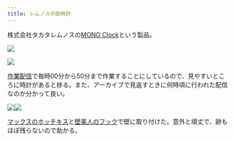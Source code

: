 ```yaml
---
title: レムノスの掛時計
---
```

株式会社タカタレムノスの[MONO Clock](https://www.amazon.co.jp/dp/B004UIT8BK)という製品。

![](https://lh6.googleusercontent.com/bKUeEgb7HmOnMFdaBPXXbDR2YJfclC6ES2yaDF58lD989h88YbT0afRe6ZYPViyHr3Ng_C18FD5RN2egI-D6ZI5ck7hiTGwBoguFdenJF84E11G6Pg3UCeTMT2VEMe-H0jMG5xWYqpfbE6lkyntARA)

![](https://lh6.googleusercontent.com/9BjkQ85xFiQZi37RPcmqXRu-Ji-wUMT_fFpEjtRCFunrL9xHTCvWVlaTCWVXMeFxEaRegxuKu2vGlUL9R5lrjdOMR-UIecMYhHWrU2ODNNWMx3vST05lTT6-rzV7Xr92faOvnqxzBywPLxHUBviYZw)

[作業配信](https://www.youtube.com/channel/UC5s-KpSDGzxWPWNv94PnJHw)で毎時00分から50分まで作業することにしているので、見やすいところに時計があると捗る。また、アーカイブで見返すときに何時頃に行われた配信なのか分かって良い。

![](https://lh3.googleusercontent.com/spYdwyerloOfphJ68ZkRI0jeEWrFfiVBjtxYoa9EVYR6aYypL_avnSraBI9iIWMwG7_iGeJG7ZuFElo1BkJwbwGs0hV5oU-s9lLhEXBllDE9vBcHCqiYm0cydQdT4MadDyhtnuVIhlC2FARbHb5wZA)![](https://lh6.googleusercontent.com/wYj7LaIIjQgVFxta-bLV8bbtIKgb8PH4NYtqTnKhiBINua8hLJBVeikcpUnFybxQZpNfJeOZTFvfoguMHWal46YpAInYM0NqmJIw9R1ZDsOs9rfpszpJ8szZMJqT7F9Thj-HzsTkBDzOP8PAXdIf6A)

[マックスのホッチキス](https://www.amazon.co.jp/dp/B000O9WRWG)と[壁美人のフック](https://www.amazon.co.jp/dp/B00CU78TDG)で壁に取り付けた。意外と頑丈で、跡もほぼ残らないので助かる。
